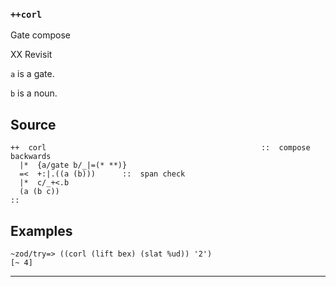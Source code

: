 ### `++corl`

Gate compose

XX Revisit

`a` is a gate.

`b` is a noun.

Source
------

    ++  corl                                                ::  compose backwards
      |*  {a/gate b/_|=(* **)}
      =<  +:|.((a (b)))      ::  span check
      |*  c/_+<.b
      (a (b c))
    ::

Examples
--------

    ~zod/try=> ((corl (lift bex) (slat %ud)) '2')
    [~ 4]



***
